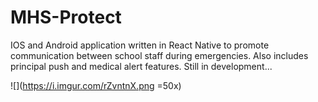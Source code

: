 # MHS-Protect

IOS and Android application written in React Native to promote communication between school staff during emergencies. Also includes principal push and medical alert features. Still in development...

![](https://i.imgur.com/rZvntnX.png =50x)
